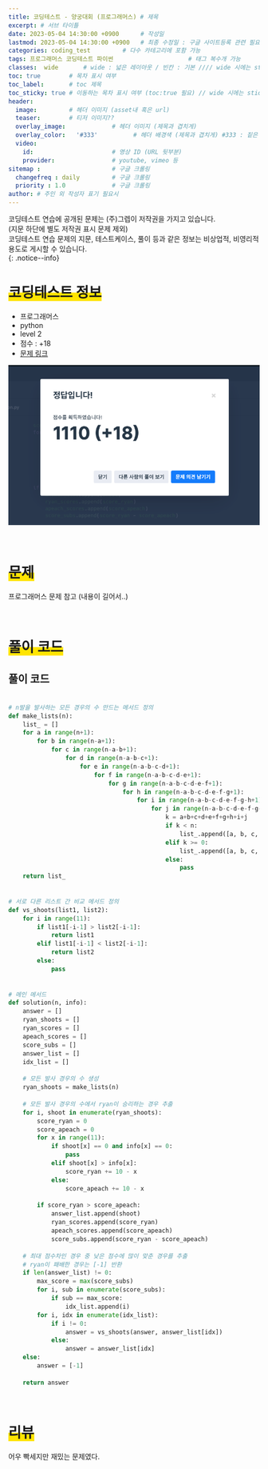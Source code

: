```yaml
---
title: 코딩테스트 - 양궁대회 (프로그래머스) # 제목
excerpt: # 서브 타이틀
date: 2023-05-04 14:30:00 +0900      # 작성일
lastmod: 2023-05-04 14:30:00 +0900   # 최종 수정일 : 구글 사이트등록 관련 필요
categories: coding_test         # 다수 카테고리에 포함 가능
tags: 프로그래머스 코딩테스트 파이썬                     # 태그 복수개 가능
classes:  wide       # wide : 넓은 레이아웃 / 빈칸 : 기본 //// wide 시에는 sticky toc 불가
toc: true        # 목차 표시 여부
toc_label:       # toc 제목
toc_sticky: true # 이동하는 목차 표시 여부 (toc:true 필요) // wide 시에는 sticky toc 불가
header: 
  image:         # 헤더 이미지 (asset내 혹은 url)
  teaser:        # 티저 이미지??
  overlay_image:             # 헤더 이미지 (제목과 겹치게)
  overlay_color:   '#333'          # 헤더 배경색 (제목과 겹치게) #333 : 짙은 회색
  video:
    id:                      # 영상 ID (URL 뒷부분)
    provider:                # youtube, vimeo 등
sitemap :                    # 구글 크롤링
  changefreq : daily         # 구글 크롤링
  priority : 1.0             # 구글 크롤링
author: # 주인 외 작성자 표기 필요시
---
```

<!--postNo: 20230504_001-->

코딩테스트 연습에 공개된 문제는 (주)그렙이 저작권을 가지고 있습니다.  
(지문 하단에 별도 저작권 표시 문제 제외)  
코딩테스트 연습 문제의 지문, 테스트케이스, 풀이 등과 같은 정보는 비상업적, 비영리적 용도로 게시할 수 있습니다.  
{: .notice--info}

# <span style='background:linear-gradient(to top, #FFE400 50%, transparent 50%)'>코딩테스트 정보</span>

- 프로그래머스
- python
- level 2
- 점수 : +18  
- [문제 링크](https://school.programmers.co.kr/learn/courses/30/lessons/92342)

![](/assets/images/20230504_001_001.png)

<br>


# <span style='background:linear-gradient(to top, #FFE400 50%, transparent 50%)'>문제</span>

프로그래머스 문제 참고 (내용이 길어서..)  

<br>


# <span style='background:linear-gradient(to top, #FFE400 50%, transparent 50%)'>풀이 코드</span>

## 풀이 코드


```python

# n발을 발사하는 모든 경우의 수 만드는 메서드 정의
def make_lists(n):
    list_ = []
    for a in range(n+1):
        for b in range(n-a+1):
            for c in range(n-a-b+1):
                for d in range(n-a-b-c+1):
                    for e in range(n-a-b-c-d+1):
                        for f in range(n-a-b-c-d-e+1):
                            for g in range(n-a-b-c-d-e-f+1):
                                for h in range(n-a-b-c-d-e-f-g+1):
                                    for i in range(n-a-b-c-d-e-f-g-h+1):
                                        for j in range(n-a-b-c-d-e-f-g-h-i+1):
                                            k = a+b+c+d+e+f+g+h+i+j
                                            if k < n:
                                                list_.append([a, b, c, d, e, f, g, h, i, j, n-k])
                                            elif k >= 0:
                                                list_.append([a, b, c, d, e, f, g, h, i, j, 0])
                                            else:
                                                pass
    return list_


# 서로 다른 리스트 간 비교 메서드 정의
def vs_shoots(list1, list2):
    for i in range(11):
        if list1[-i-1] > list2[-i-1]:
            return list1
        elif list1[-i-1] < list2[-i-1]:
            return list2
        else:
            pass


# 메인 메서드
def solution(n, info):
    answer = []
    ryan_shoots = []
    ryan_scores = []
    apeach_scores = []
    score_subs = []
    answer_list = []
    idx_list = []
    
    # 모든 발사 경우의 수 생성
    ryan_shoots = make_lists(n)
    
    # 모든 발사 경우의 수에서 ryan이 승리하는 경우 추출
    for i, shoot in enumerate(ryan_shoots):
        score_ryan = 0
        score_apeach = 0
        for x in range(11):
            if shoot[x] == 0 and info[x] == 0:
                pass
            elif shoot[x] > info[x]:
                score_ryan += 10 - x
            else:
                score_apeach += 10 - x
                
        if score_ryan > score_apeach:
            answer_list.append(shoot)
            ryan_scores.append(score_ryan)
            apeach_scores.append(score_apeach)
            score_subs.append(score_ryan - score_apeach)
    
    # 최대 점수차인 경우 중 낮은 점수에 많이 맞춘 경우를 추출
    # ryan이 패배한 경우는 [-1] 반환
    if len(answer_list) != 0:
        max_score = max(score_subs)
        for i, sub in enumerate(score_subs):
            if sub == max_score:
                idx_list.append(i)
        for i, idx in enumerate(idx_list):
            if i != 0:
                answer = vs_shoots(answer, answer_list[idx])
            else:
                answer = answer_list[idx]
    else:
        answer = [-1]
    
    return answer


```


<br>



# <span style='background:linear-gradient(to top, #FFE400 50%, transparent 50%)'>리뷰</span>  

어우 빡세지만 재밌는 문제였다.  
